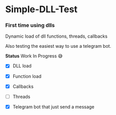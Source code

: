 
# Simple-DLL-Test
### First time using dlls

Dynamic load of dll functions, threads, callbacks

Also testing the easiest way to use a telegram bot.
 
 
 
**Status**
Work In Progress 😅
 - [x] DLL load 
 - [x] Function load
 - [x] Callbacks
 - [ ] Threads
 - [x] Telegram bot that just send a message

